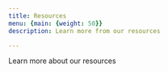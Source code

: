 ```yaml
---
title: Resources
menu: {main: {weight: 50}}
description: Learn more from our resources

---
```


Learn more about our resources 
